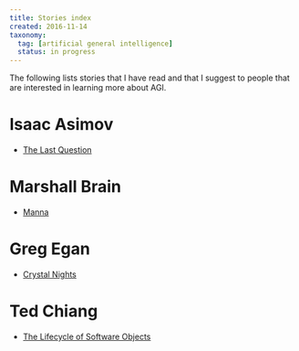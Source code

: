 ```yaml
---
title: Stories index
created: 2016-11-14
taxonomy:
  tag: [artificial general intelligence]
  status: in progress
---
```


The following lists stories that I have read and that I suggest to people that are interested in learning more about AGI.

# Isaac Asimov
* [The Last Question](http://www.physics.princeton.edu/ph115/LQ.pdf)

# Marshall Brain
* [Manna](http://marshallbrain.com/manna1.htm)

# Greg Egan
* [Crystal Nights](http://ttapress.com/553/crystal-nights-by-greg-egan/)

# Ted Chiang
* [The Lifecycle of Software Objects](https://subterraneanpress.com/magazine/fall_2010/fiction_the_lifecycle_of_software_objects_by_ted_chiang)
